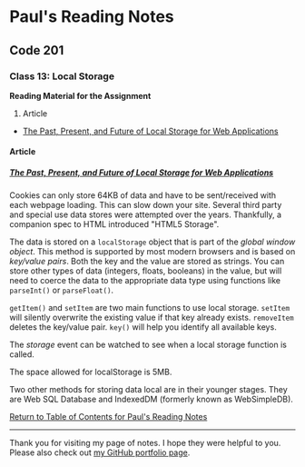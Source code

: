 # Paul's Reading Notes

## Code 201

### Class 13: Local Storage

**Reading Material for the Assignment**
1. Article
- [The Past, Present, and Future of Local Storage for Web Applications](http://diveinto.html5doctor.com/storage.html)



#### Article

##### [The Past, Present, and Future of Local Storage for Web Applications](http://diveinto.html5doctor.com/storage.html)
Cookies can only store 64KB of data and have to be sent/received with each webpage loading.  This can slow down your site.  Several third party and special use data stores were attempted over the years.  Thankfully, a companion spec to HTML introduced "HTML5 Storage".

The data is stored on a `localStorage` object that is part of the *global window object*.  This method is supported by most modern browsers and is based on *key/value pairs*.  Both the key and the value are stored as strings.  You can store other types of data (integers, floats, booleans) in the value, but will need to coerce the data to the appropriate data type using functions like `parseInt()` or `parseFloat()`.

`getItem()` and `setItem` are two main functions to use local storage.  `setItem` will silently overwrite the existing value if that key already exists.  `removeItem` deletes the key/value pair.  `key()` will help you identify all available keys.

The *storage* event can be watched to see when a local storage function is called.

The space allowed for localStorage is 5MB.

Two other methods for storing data local are in their younger stages.  They are Web SQL Database and IndexedDM (formerly known as WebSimpleDB).



[Return to Table of Contents for Paul's Reading Notes](https://paul-leonard.github.io/reading-notes/ "Go back to find more notes!")



---



Thank you for visiting my page of notes.  I hope they were helpful to you.  Please also check out [my GitHub portfolio page](https://github.com/paul-leonard "Paul's GitHub Portfolio").